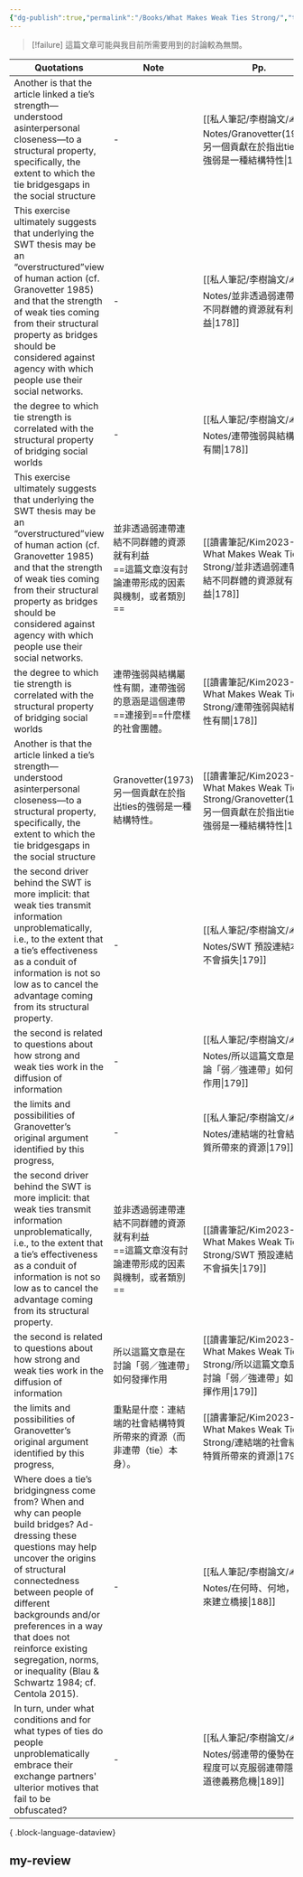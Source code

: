 ```yaml
---
{"dg-publish":true,"permalink":"/Books/What Makes Weak Ties Strong/","title":"What Makes Weak Ties Strong","tags":["李樹論文"],"noteIcon":"3","created":"2025-06-02T20:10:01.000+08:00","updated":"2025-06-02T15:31:58.000+08:00"}
---
```






> [!failure]
> 這篇文章可能與我目前所需要用到的討論較為無關。

| Quotations                                                                                                                                                                                                                                                                                                                                              | Note                                                 | Pp.                                                                                            | Mentions |
| ------------------------------------------------------------------------------------------------------------------------------------------------------------------------------------------------------------------------------------------------------------------------------------------------------------------------------------------------------- | ---------------------------------------------------- | ---------------------------------------------------------------------------------------------- | -------- |
| Another is that the article linked a tie’s strength—understood asinterpersonal closeness—to a structural property, specifically, the extent to which the tie bridgesgaps in the social structure                                                                                                                                                        | \-                                                   | [[私人筆記/李樹論文/✍️ Notes/Granovetter(1973) 另一個貢獻在於指出ties的強弱是一種結構特性\|178]]                       | 1        |
| This exercise ultimately suggests that underlying the SWT thesis may be an “overstructured”view of human action (cf. Granovetter 1985) and that the strength of weak ties coming from their structural property as bridges should be considered against agency with which people use their social networks.                                             | \-                                                   | [[私人筆記/李樹論文/✍️ Notes/並非透過弱連帶連結不同群體的資源就有利益\|178]]                                            | 1        |
| the degree to which tie strength is correlated with the structural property of bridging social worlds                                                                                                                                                                                                                                                   | \-                                                   | [[私人筆記/李樹論文/✍️ Notes/連帶強弱與結構屬性有關\|178]]                                                     | 1        |
| This exercise ultimately suggests that underlying the SWT thesis may be an “overstructured”view of human action (cf. Granovetter 1985) and that the strength of weak ties coming from their structural property as bridges should be considered against agency with which people use their social networks.                                             | 並非透過弱連帶連結不同群體的資源就有利益<br> ==這篇文章沒有討論連帶形成的因素與機制，或者類別== | [[讀書筆記/Kim2023-What Makes Weak Ties Strong/並非透過弱連帶連結不同群體的資源就有利益\|178]]                      | 0        |
| the degree to which tie strength is correlated with the structural property of bridging social worlds                                                                                                                                                                                                                                                   | 連帶強弱與結構屬性有關，連帶強弱的意涵是這個連帶 ==連接到==什麼樣的社會團體。            | [[讀書筆記/Kim2023-What Makes Weak Ties Strong/連帶強弱與結構屬性有關\|178]]                               | 0        |
| Another is that the article linked a tie’s strength—understood asinterpersonal closeness—to a structural property, specifically, the extent to which the tie bridgesgaps in the social structure                                                                                                                                                        | Granovetter(1973) 另一個貢獻在於指出ties的強弱是一種結構特性。           | [[讀書筆記/Kim2023-What Makes Weak Ties Strong/Granovetter(1973) 另一個貢獻在於指出ties的強弱是一種結構特性\|178]] | 0        |
| the second driver behind the SWT is more implicit: that weak ties transmit information unproblematically, i.e., to the extent that a tie’s effectiveness as a conduit of information is not so low as to cancel the advantage coming from its structural property.                                                                                      | \-                                                   | [[私人筆記/李樹論文/✍️ Notes/SWT 預設連結本身不會損失\|179]]                                                  | 1        |
| the second is related to questions about how strong and weak ties work in the diffusion of information                                                                                                                                                                                                                                                  | \-                                                   | [[私人筆記/李樹論文/✍️ Notes/所以這篇文章是在討論「弱／強連帶」如何發揮作用\|179]]                                         | 1        |
| the limits and possibilities of Granovetter’s original argument identified by this progress,                                                                                                                                                                                                                                                            | \-                                                   | [[私人筆記/李樹論文/✍️ Notes/連結端的社會結構特質所帶來的資源\|179]]                                                | 1        |
| the second driver behind the SWT is more implicit: that weak ties transmit information unproblematically, i.e., to the extent that a tie’s effectiveness as a conduit of information is not so low as to cancel the advantage coming from its structural property.                                                                                      | 並非透過弱連帶連結不同群體的資源就有利益<br> ==這篇文章沒有討論連帶形成的因素與機制，或者類別== | [[讀書筆記/Kim2023-What Makes Weak Ties Strong/SWT 預設連結本身不會損失\|179]]                            | 0        |
| the second is related to questions about how strong and weak ties work in the diffusion of information                                                                                                                                                                                                                                                  | 所以這篇文章是在討論「弱／強連帶」如何發揮作用                              | [[讀書筆記/Kim2023-What Makes Weak Ties Strong/所以這篇文章是在討論「弱／強連帶」如何發揮作用\|179]]                   | 0        |
| the limits and possibilities of Granovetter’s original argument identified by this progress,                                                                                                                                                                                                                                                            | 重點是什麼：連結端的社會結構特質所帶來的資源（而非連帶（tie）本身）。                 | [[讀書筆記/Kim2023-What Makes Weak Ties Strong/連結端的社會結構特質所帶來的資源\|179]]                          | 0        |
| Where does a tie’s bridgingness come from? When and why can people build bridges? Ad-dressing these questions may help uncover the origins of structural connectedness between people of different backgrounds and/or preferences in a way that does not reinforce existing segregation, norms, or inequality (Blau & Schwartz 1984; cf. Centola 2015). | \-                                                   | [[私人筆記/李樹論文/✍️ Notes/在何時、何地，由誰來建立橋接\|188]]                                                  | 1        |
| In turn, under what conditions and for what types of ties do people unproblematically embrace their exchange partners' ulterior motives that fail to be obfuscated?                                                                                                                                                                                     | \-                                                   | [[私人筆記/李樹論文/✍️ Notes/弱連帶的優勢在多大程度可以克服弱連帶隱含的道德義務危機\|189]]                                     | 1        |

{ .block-language-dataview}




## my-review
